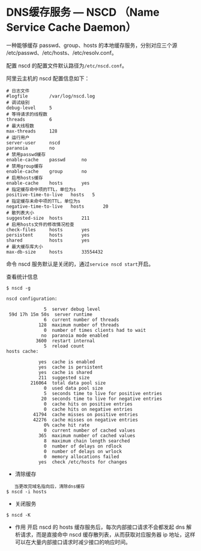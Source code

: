 # DNS缓存服务 — NSCD （Name Service Cache Daemon）

一种能够缓存 passwd、group、hosts 的本地缓存服务，分别对应三个源 /etc/passwd、/etc/hosts、/etc/resolv.conf。

配置
nscd 的配置文件默认路径为`/etc/nscd.conf`。

阿里云主机的 nscd 配置信息如下：
```
# 日志文件
#logfile        /var/log/nscd.log
# 调试级别
debug-level     5
# 等待请求的线程数
threads         6
# 最大线程数
max-threads     128
# 运行用户
server-user     nscd
paranoia        no
# 禁用passwd缓存
enable-cache    passwd      no
# 禁用group缓存
enable-cache    group       no
# 启用hosts缓存
enable-cache    hosts       yes
# 指定缓存命中项的TTL，单位为s
positive-time-to-live   hosts   5
# 指定缓存未命中项的TTL，单位为s
negative-time-to-live   hosts       20
# 散列表大小
suggested-size  hosts       211
# 启用hosts文件的修改情况检查
check-files     hosts       yes
persistent      hosts       yes
shared          hosts       yes
# 最大缓存库大小
max-db-size     hosts       33554432

```

命令
nscd 服务默认是关闭的，通过`service nscd start`开启。

查看统计信息
```
$ nscd -g

nscd configuration:

              5  server debug level
 59d 17h 15m 50s  server runtime
              6  current number of threads
            128  maximum number of threads
              0  number of times clients had to wait
             no  paranoia mode enabled
           3600  restart internal
              5  reload count
hosts cache:

            yes  cache is enabled
            yes  cache is persistent
            yes  cache is shared
            211  suggested size
         216064  total data pool size
              0  used data pool size
              5  seconds time to live for positive entries
             20  seconds time to live for negative entries
              0  cache hits on positive entries
              0  cache hits on negative entries
          41794  cache misses on positive entries
          42276  cache misses on negative entries
              0% cache hit rate
              0  current number of cached values
            365  maximum number of cached values
              8  maximum chain length searched
              0  number of delays on rdlock
              0  number of delays on wrlock
              0  memory allocations failed
            yes  check /etc/hosts for changes
```

- 清除缓存
 ```
    当更改完域名指向后，清除dns缓存
$ nscd -i hosts
```
- 关闭服务
```
$ nscd -K
```
- 作用
开启 nscd 的 hosts 缓存服务后，每次内部接口请求不会都发起 dns 解析请求，而是直接命中 nscd 缓存散列表，从而获取对应服务器 ip 地址，这样可以在大量内部接口请求时减少接口的响应时间。